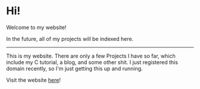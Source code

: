# Hi!

Welcome to my website!

In the future, all of my projects will be indexed here.

***

This is my website. There are only a few Projects I have so far, which include my C tutorial, a blog, and some other shit. I just registered this domain recently, so I'm just getting this up and running.

Visit the website [here][site]!

[site]: https://nishantkompella.me
